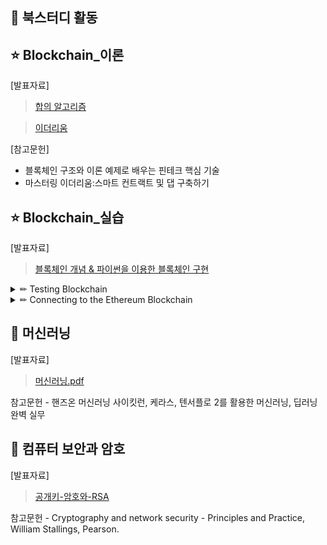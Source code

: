 ## 📖 북스터디 활동
## ⭐ Blockchain_이론
[발표자료]
> [합의 알고리즘](https://github.com/Yang-soeun/CNSL/files/10706168/default.pdf)

> [이더리움](https://github.com/Yang-soeun/CNSL/files/10706133/default.pdf)

[참고문헌]
- 블록체인 구조와 이론 예제로 배우는 핀테크 핵심 기술
- 마스터링 이더리움:스마트 컨트랙트 및 댑 구축하기

## ⭐ Blockchain_실습
[발표자료]
> [블록체인 개념 & 파이썬을 이용한 블록체인 구현](https://github.com/Yang-soeun/CNSL/files/10706146/default.pdf)

<details>
  
<summary> ✏ Testing Blockchain </summary>
<div markdown="1">
 
## Implementing Blockchain Using Python
- [Source_code](blockchain.py)
  
### Compotents:
- Timestamp : the time that the block was added to the blockchain
- Index : a running number starting from() indicating the block number.
- Hash of the previous block : the hash result of the previous block.
- Nonce : the number used once.
- Transaction(s) : each block will hold a variable number of transactions.
  
### Installing Flask
✔ 관리자 권한으로 실행
  
` $ pip install flask `
` $ pip install request `
  
 > Flask is a web framework that makes building web applications easy and rapid
  
## Running_terminal1
` $ python blockchain.py 5000 `
- 결과
  
![terminal1](https://user-images.githubusercontent.com/87464750/154253242-a9868d35-d29c-4b27-9d45-97cf4a6a15c2.png)

✔ 첫 번째 노드에서 실행되는 첫 번째 블록체인이 현재 실행 중인것을 볼 수 있다.

## terminal2
  
### 📑 first block
` $ curl http://localhost:5000/blockchain `
- 결과

![genesis_block](https://user-images.githubusercontent.com/87464750/154254418-83e11ca4-e3c8-435d-b885-d3f61fd16b23.png)
  
```
{
  "chain" : [{
    "hash_of_previous_block: "181cfa3e85f3c2a7aa9fb74f992d
    0d061d3e4a6d7461792413aab3f97bd3da95",
    "index" : 0,
    "nonce" : 61093,
    "timestamp" : 1644946853.955589,
    "transactions" : []
  }],
  "length" : 1
}
```
✔ 첫 번째 블록(인덱스 0)인 제니시스 블록이다.
  
### 📑 Try Mining
- Try mining a block to see how it will affect the blockchain Type the following
  
` $ curl http://localhost:5000/mine `
- 결과
  
✔ The block that is mined will now be returned:
  
![mine1](https://user-images.githubusercontent.com/87464750/154255602-91fb686f-4056-4ad9-a62e-5d0c16017955.png)

```
{
  "hash_of_previous_block": "d7a7c6ee011820a5d156c5158cb27ea48943d4817a48218829aa865bf4a21fbc",
  "index" : 1,
  "message" : "New Block Mined",
  "nonce" : 13807, 
  "transactions" : [{
    "amount" : 1,
    "recipient: "4d9de024d88d4eb7b16f4f353e5b9ddf",
    "sender" : "0"
  }]
}
```
✔  블록에 단일 트랜잭션이 포함되어 있으며 이는 채굴자에게 제공되는 보상이다.

### 📑 Obtain the blockchain from node
` $ curl http://localhost:5000/blockchain`
 
- 결과
  
✔ 이제 새로 채굴된 블록이 블록체인에 있는 것을 볼 수 있다:
  
![obtain](https://user-images.githubusercontent.com/87464750/154257790-70bc949c-cba8-49a3-8e41-f7cd1458ddc0.png)
  
```
{
  "chain" : [{
  "hash_of_previous_block: "181cfa3e85f3c2a7aa9fb74f992d
  0d061d3e4a6d7461792413aab3f97bd3da95",
  "index" : 0,
  "nonce" : 61093,
  "timestamp" : 1644946853.955589,
  "transactions" : []
}, {
  "hash_of_previous_block": "d7a7c6ee011820a5d156c5158cb27ea48943d4817a48218829aa865bf4a21fbc",
  "index" : 1,
  "message" : "New Block Mined",
  "nonce" : 13807, 
  "transactions" : [{
    "amount" : 1,
    "recipient: "4d9de024d88d4eb7b16f4f353e5b9ddf",
    "sender" : "0"
    }]
  }]
  "lenght" : 2
}
```
  
</br>
  
> Remember that the default difficulty target is set to four zero. you can change it to five zero and retest the blockchain. </br> you will realize that it now takes a longer time to mine block. since it is more difficult to find a nonce thath results in a hash beginning with five zeros.

</br>

### 📑 Add a transaction
- Let's add a transaction to a block by issuing the following command in Terminal.
  
```
$ curl -X POST -H "Content-Type: application/json" -d "{\"sender\": \"04d0988bfa799f7d7ef9ab3de97ef481\", \"recipient\": \"cd0f75d2367ad456607647edde665d6f\",\"amount\": 5}" "http://localhost:5000/transactions/new"
```
  
- 결과
  
![add](https://user-images.githubusercontent.com/87464750/154260518-56e9a9af-eb3a-474a-a71d-f42937177987.png)

✔ 성공적으로 블록이 추가되었다.
  
✔ 이제 블록을 mine 할 수 있다.
  
### 📑 Mine the block
` $ curl http://localhost:5000/mine `
- 결과

![mine2](https://user-images.githubusercontent.com/87464750/154261674-d98b2e9e-177d-4de5-814d-b13f1dbfa8be.png)
  
```
{
  "hash_of_previous_block": "7beffae74017f36dfd91d1e3a71bab570d6f10e8d97dfdae37d17d66ae7b4c32",
  "index" : 2,
  "message" : "New Block Mined",
  "nonce" : 98128, 
  "transactions" : [{
    "amount" : 5,
    "recipient: "cd0f75d2367ad456607647edde665d6f",
    "sender" : "04d0988bfa799f7d7ef9ab3de97ef481"
}, {
    "amount" : 1,
    "recipient: "4d9de024d88d4eb7b16f4f353e5b9ddf",
    "sender" : "0"
  }]
}
```
  
✔ 블록 2가 채굴되었으며 여기에는 두 개의 트랜잭션이 포함되어 있다. 하나는 수동으로 추가한 것이고 miner에 대한 보상이 있다.
 
### 📑 Add Block
- Examine the content of the blockchain by issuing this command.
  
- 결과

![last](https://user-images.githubusercontent.com/87464750/154263518-08b1befb-51d5-45d7-9cb4-8c4c42878a4a.png)

```
{
  "chain" : [{
    "hash_of_previous_block: "181cfa3e85f3c2a7aa9fb74f992d
     0d061d3e4a6d7461792413aab3f97bd3da95",
    "index" : 0,
    "nonce" : 61093,
    "timestamp" : 1644946853.955589,
    "transactions" : []
}, {
    "hash_of_previous_block": "d7a7c6ee011820a5d156c5158cb27ea48943d4817a48218829aa865bf4a21fbc",
    "index" : 1,
    "message" : "New Block Mined",
    "nonce" : 13807, 
    "transactions" : [{
      "amount" : 1,
      "recipient: "4d9de024d88d4eb7b16f4f353e5b9ddf",
      "sender" : "0"
  }]
}, {
    "hash_of_previous_block": "7beffae74017f36dfd91d1e3a71bab570d6f10e8d97dfdae37d17d66ae7b4c32",
    "index" : 2,
    "message" : "New Block Mined",
    "nonce" : 98128, 
    "transactions" : [{
      "amount" : 5,
      "recipient: "cd0f75d2367ad456607647edde665d6f",
      "sender" : "04d0988bfa799f7d7ef9ab3de97ef481"
}, {
      "amount" : 1,
      "recipient: "4d9de024d88d4eb7b16f4f353e5b9ddf",
      "sender" : "0"
    }]
  }]
  "lenght" : 3
}
```

✔ 이제 두 트랜잭션이 포함된 새로 추가된 블록이 표시된다.

 </details>
 </div>
 
<details>
  
<summary> ✏ Connecting to the Ethereum Blockchain </summary>
<div markdown="1">

- 이더리움 블록체인과 상호 작용하는데 사용할 수 있는 많은 이더리움 클라이언트가 있다.
    - Eth : A C++ Ethereum client
    - ` Geth : The official Ethereum dlient implemented using the Go programing language `
  
    - Pyethapp : A Python Ethereum client
    - Parit : An Ethereum client written using the Rust Programming language
  
- Geth를 사용.
  
### 📑 Installing Geth for Windows
  
- https://geth.ethereum.org/downloads/
    - 윈도우 버전 Geth 다운로드
  
📌 최신 버전은 --testnet이 오류가 발생함.
- https://gethstore.blob.core.windows.net/builds/geth-windows-amd64-1.9.5-a1c09b93.exe 이걸로 다운로드 받아야함.
  
### 📑 Getting Started with Geth
 - Geth를 사용하여 이더리움 블록체인에 연결
  
 ` $ geth --testnet --datadir ~/.ethereum-testnet`
  
 - --testnet: connect to the Ropsten test network.
    - Rinkeby 테스트 네트워크에 연결하고 싶다면 --rinkeby 사용.
 - --datadir: 블록체인, 키 저장소 및 기타 로컬 클라이언트 데이터를 저장하는데 사용할 로컬 저장소를 지정.
  
 - 실행결과: 네트워크의 전체 블록체인이 컴퓨터에 다운로드 되고, ~/.ethereum-testnet에 저장된다.

### 📑 Examing the Data Downloaded
![Data download](https://user-images.githubusercontent.com/87464750/155263592-20c0f9af-83ec-4964-8897-2fb7fd04317a.png)
 
 - ~/.ethereum-testnet 디렉토리에서 Geth가 만든 폴더를 볼 수 있다.
 - The geth folder contains the blockchain that you are downloading, while the keystore folder contains the account details of your local Ehtereum node.
  
### 📑 Geth javaScript Console
- To use the Geth JavaScript Console, add the following option in bold to the geth command in the Terminal.
  
` geth --testnet --datadir ~/.ethereum-testnet console 2>console.log `
  
 ![javaScript Console](https://user-images.githubusercontent.com/87464750/156876859-18f371c3-5265-4c1c-af78-7a4d1d90e40b.png)
 
- The command Prompt allows you to issue JavaScript commands
  
` personal.newAccount()`
  
![newAccount()](https://user-images.githubusercontent.com/87464750/156876920-a1add10a-f355-4581-8a5d-b49ebbfa199c.png)
  
> We will discuss more Geth commands in the next chapter.
 
 </details>
 </div>
 
 ## 📝 머신러닝
 [발표자료]
> [머신러닝.pdf](https://github.com/Yang-soeun/CNSL/files/10706068/default.pdf)

참고문헌 - 핸즈온 머신러닝 사이킷런, 케라스, 텐서플로 2를 활용한 머신러닝, 딥러닝 완벽 실무

 ## 📝 컴퓨터 보안과 암호
 [발표자료]
> [공개키-암호와-RSA](https://github.com/Yang-soeun/CNSL/files/10689194/-.-RSA.pdf)

참고문헌 - Cryptography and network security - Principles and Practice, William Stallings, Pearson.



